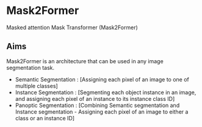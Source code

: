 # Mask2Former

Masked attention Mask Transformer (Mask2Former)

## Aims

Mask2Former is an architecture that can be used in any image segmentation task.
- Semantic Segmentation   :   [Assigning each pixel of an image to one of multiple classes]
- Instance Segmentation   :  [Segmenting each object instance in an image, and assigning each pixel of an instance to its instance class ID]
- Panoptic Segmentation   :  [Combining Semantic segmentation and Instance segmentation - Assigning each pixel of an image to either a class or an instance ID]

